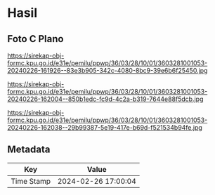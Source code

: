 # Hasil

## Foto C Plano

https://sirekap-obj-formc.kpu.go.id/e31e/pemilu/ppwp/36/03/28/10/01/3603281001053-20240226-161926--83e3b905-342c-4080-8bc9-39e6b6f25450.jpg

https://sirekap-obj-formc.kpu.go.id/e31e/pemilu/ppwp/36/03/28/10/01/3603281001053-20240226-162004--850b1edc-fc9d-4c2a-b319-7644e88f5dcb.jpg

https://sirekap-obj-formc.kpu.go.id/e31e/pemilu/ppwp/36/03/28/10/01/3603281001053-20240226-162038--29b99387-5e19-417e-b69d-f521534b94fe.jpg


## Metadata

| Key        | Value               |
| ---------- | ------------------- |
| Time Stamp | 2024-02-26 17:00:04 |



